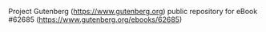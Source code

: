 Project Gutenberg (https://www.gutenberg.org) public repository for
eBook #62685 (https://www.gutenberg.org/ebooks/62685)
